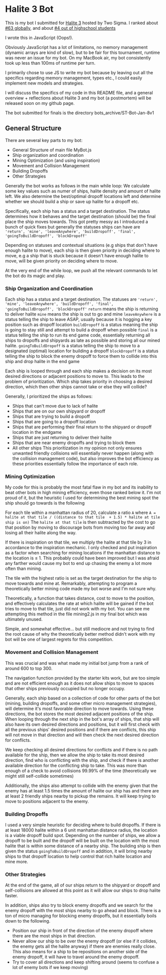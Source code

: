 # Halite 3 Bot

This is my bot I submitted for <a href='halite.io'>Halite 3</a> hosted by Two Sigma. I ranked about <a href=''>#63 globally</a>, and about <a href='https://halite.io/programming-competition-leaderboard?level=High%20School'>#4 out of highschool students</a>

I wrote this in JavaScript (Oops!).

Obviously JavaScript has a lot of limitations, no memory management (dynamic arrays are kind of slow), but to be fair for this tournament, runtime was never an issue for my bot. On my MacBook air, my bot consistently took up less than 100ms of runtime per turn.

I primarily chose to use JS to write my bot because by leaving out all the specifics regarding memory management, types etc., I could easily implement new models and strategies.

I will discuss the specifics of my code in this README file, and a general overview + reflections about Halite 3 and my bot (a postmortem) will be released soon on my github page.

The bot submitted for finals is the directory bots_archive/ST-Bot-Jan-8v1

## General Structure
There are several key parts to my bot:
- General Structure of main file MyBot.js
- Ship organization and coordination
- Mining Optimization (and using inspiration)
- Movement and Collision Management
- Building Dropoffs
- Other Strategies

Generally the bot works as follows in the main while loop:
We calculate some key values such as numer of ships, halite density and amount of halite left.
We also determine the best/optimal dropoff locations left and determine whether we should build a ship or save up halite for a dropoff etc.

Specifically, each ship has a status and a target destination. The status determines how it behaves and the target destination (should be) the final place the ship moves towards. This got pretty messy as I introduced a bunch of quick fixes but generally the statuses ships can 
have are ```'return', 'mine', 'leaveAnywhere', 'buildDropoff', 'final', 'goingToBuildDropoff', 'blockDropoff'```

Depending on statuses and contextual situations (e.g ships that don't have enough halite to move), each ship is then given priority in deciding where to move, e.g a ship that is stuck because it doesn't have enough halite to move, will be given priority on deciding where to move.

At the very end of the while loop, we push all the relevant commands to let the bot do its magic and play.

### Ship Organization and Coordination

Each ship has a status and a target destination. The statuses are ```'return', 'mine', 'leaveAnywhere', 'buildDropoff', 'final', 'goingToBuildDropoff', 'blockDropoff'```
```return``` means the ship is returning to deliver halite
```mine``` means the ship is out to go and mine
```leaveAnywhere``` is a status telling the ship to leave ASAP, usually because it is hogging a key position such as dropoff location
```buildDropoff``` is a status meaning the ship is going to stay still and attempt to build a dropoff when possible
```final``` is a status telling the ship to run its end game code, essentially returning all ships to dropoffs and shipyards as late as possible and storing all our mined halite.
```goingToBuildDropoff``` is a status telling the ship to move to a designated (optimal) location for building a dropoff
```blockDropoff``` is a status telling the ship to block the enemy dropoff to force them to collide into this ship and drop halite in the end game

Each ship is looped through and each ship makes a decision on its most desired directions or adjacent positions to move to.
This leads to the problem of prioritization. Which ship takes priority in choosing a desired direction, which then other ships cannot take or else they will collide?

Generally, I prioritized the ships as follows:
 - Ships that can't move due to lack of halite
 - Ships that are on our own shipyard or dropoff
 - Ships that are trying to build a dropoff
 - Ships that are going to a dropoff location
 - Ships that are performing their final return to the shipyard or dropoff location in the endgame
 - Ships that are just returning to deliver their halite
 - Ships that are near enemy dropoffs and trying to block them
 - All other ships
This prioritization in my opinion not only ensures unwanted friendly collisions will essentially never happen (along with the collision management code), but also improves the bot efficiency as these priorities essentially follow the importance of each role.

### Mining Optimization

My code for this is probably the most fatal flaw in my bot and its inability to beat other bots in high mining efficiency, even those ranked below it. I'm not proud of it, but the heuristic I used for determining the best mining spot the ship should go towards is the following

For each tile within a manhattan radius of 20, calculate a ratio ```A``` where ```A = halite at that tile / ((distance to that tile  + 1.5) * halite at tile ship is on)```
The ```halite at that tile``` is then subtracted by the cost to go that position by moving to discourage bots from moving too far away and losing all their halite along the way.

If there is inspiration on that tile, we multiply the halite at that tile by 3 in accordance to the inspiration mechanic. I only checked and put inspiration as a factor when searching for mining locations if the manhattan distance to the location is ≤ 1. This probably could have been improved but I was afraid any farther would cause my bot to end up chasing the enemy a lot more often than mining.

The tile with the highest ratio is set as the target destination for the ship to move towards and mine at. Remarkably, attempting to program a theoretically better mining code made my bot worse and I'm not sure why. 

Theoretically, a function that takes distance, cost to move to the position, and effectively calculates the rate at which halite will be gained if the bot tries to move to that tile, just did not work with my bot. You can see me attempting this method in the file mining2.js in my final bot which was ultimately unused.

Simple, and somewhat effective... but still mediocre and not trying to find the root cause of why the theoretically better method didn't work with my bot will be one of largest regrets for this competition.

### Movement and Collision Management
This was crucial and was what made my initial bot jump from a rank of around 600 to top 300.

The navigation function provided by the starter kits work, but are too simple and are not efficient enough as it does not allow ships to move to spaces that other ships previously occupied but no longer occupy.

Generally, each ship based on a collection of code for other parts of the bot (mining, building dropoffs, and some other micro management strategies), will determine it's most favorable direction to move towards. Using these directions, the bot stores the most desired adjacent positions of the ship. When looping through the next ship in the bot's array of ships, that ship will also have its own desired directions and positions, but it will first check with all the previous ships' desired positions and if there are conflicts, this ship will not move in that direction and will then check the next desired direction for conflicts.

We keep checking all desired directions for conflicts and if there is no path available for the ship, then we allow the ship to take its most desired direction, find who is conflicting with the ship, and check if there is another available direction for the conflicting ship to take. This was more than enough of a check to avoid collisions 99.99% of the time (theoretically we might still self-collide sometimes)

Additionally, the ships also attempt to collide with the enemy given that the enemy has at least 1.5 times the amount of halite our ship has and there are at least 2 friendly ships nearby to pickup the remains. It will keep trying to move to positions adjacent to the enemy.

### Building Dropoffs

I used a very simple heuristic for deciding where to build dropoffs. If there is at least 18000 halite within a 6 unit manhattan distance radius, the location is a viable dropoff build spot. Depending on the number of ships, we allow a dropoff to be built and the dropoff will be built on the location with the most halite that is within some distance of a nearby ship. The building ship is then given the status ```goingToBuildDropoff``` and in addition, it will bring nearby ships to that dropoff location to help control that rich halite location and mine more.

### Other Strategies

At the end of the game, all of our ships return to the shipyard or dropoff and self-collisions are allowed at this point as it will allow our ships to drop halite faster. 

In addition, ships also try to block enemy dropoffs and we search for the enemy dropoff with the most ships nearby to go ahead and block. There is a ton of micro managing for blocking enemy dropoffs, but it essentially boils down to the following.
- Position our ship in front of the direction of the enemy dropoff where there are the most ships in that direction.
- Never allow our ship to be over the enemy dropoff (or else if it collides, the enemy gets all the halite anyway) if there are enemies really close. This also means for a ship to be repositions on another side of the enemy dropoff, it will have to travel around the enemy dropoff.
- Try to cover all directions and keep shifting around (seems to confuse a lot of enemy bots if we keep moving)
